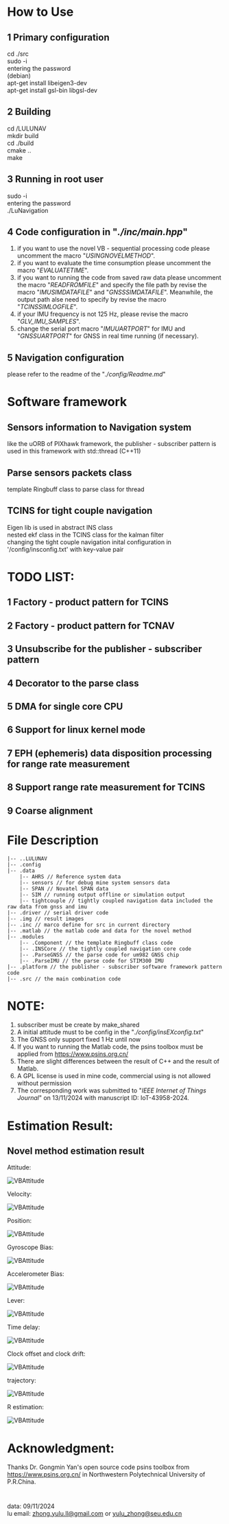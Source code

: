 # How to Use
## 1 Primary configuration
cd ./src \
sudo -i \
entering the password \
(debian) \
apt-get install libeigen3-dev \
apt-get install gsl-bin libgsl-dev 

## 2 Building
cd /LULUNAV \
mkdir build \
cd ./build \
cmake .. \
make

## 3 Running in root user
sudo -i \
entering the password \
./LuNavigation

## 4 Code configuration in "*./inc/main.hpp*"
1. if you want to use the novel VB - sequential processing code please uncomment the macro "*USINGNOVELMETHOD*".
2. if you want to evaluate the time consumption please uncomment the macro "*EVALUATETIME*".
3. if you want to running the code from saved raw data please uncomment the macro "*READFROMFILE*" and specify the file path by revise the macro "*IMUSIMDATAFILE*" and "*GNSSSIMDATAFILE*". Meanwhile, the output path alse need to specify by revise the macro "*TCINSSIMLOGFILE*".
4. if your IMU frequency is not 125 Hz, please revise the macro "*GLV_IMU_SAMPLES*".
5. change the serial port macro "*IMUUARTPORT*" for IMU and "*GNSSUARTPORT*" for GNSS in real time running (if necessary).
   
## 5 Navigation configuration
please refer to the readme of the "*./config/Readme.md*"

# Software framework

## Sensors information to Navigation system
like the uORB of PIXhawk framework, the publisher - subscriber pattern is used in this framework with std::thread (C++11)
## Parse sensors packets class 
template Ringbuff class to parse class for thread
## TCINS for tight couple navigation
Eigen lib is used in abstract INS class \
nested ekf class in the TCINS class for the kalman filter \
changing the tight couple navigation inital configuration in '/config/insconfig.txt' with key-value pair

# TODO LIST:
## 1 Factory - product pattern for TCINS
## 2 Factory - product pattern for TCNAV
## 3 Unsubscribe for the publisher - subscriber pattern
## 4 Decorator to the parse class
## 5 DMA for single core CPU
## 6 Support for linux kernel mode
## 7 EPH (ephemeris) data disposition processing for range rate measurement
## 8 Support range rate measurement for TCINS
## 9 Coarse alignment

# File Description
	|-- ..LULUNAV
	|-- .config
	|-- .data
		|-- AHRS // Reference system data
		|-- sensors // for debug mine system sensors data
		|-- SPAN // Novatel SPAN data
		|-- SIM // running output offline or simulation output
		|-- tightcouple // tightly coupled navigation data included the raw data from gnss and imu
	|-- .driver // serial driver code
	|-- .img // result images
	|-- .inc // marco define for src in current directory
	|-- .matlab // the matlab code and data for the novel method 
	|-- .modules 
		|-- .Component // the template Ringbuff class code
		|-- .INSCore // the tightly coupled navigation core code
		|-- .ParseGNSS // the parse code for um982 GNSS chip
		|-- .ParseIMU // the parse code for STIM300 IMU
	|-- .platform // the publisher - subscriber software framework pattern code
	|-- .src // the main combination code
# NOTE:
1. subscriber must be create by make_shared 
2. A initial attitude must to be config in the "*./config/insEXconfig.txt*" 
3. The GNSS only support fixed 1 Hz until now
4. If you want to running the Matlab code, the psins toolbox must be applied from  https://www.psins.org.cn/
5. There are slight differences between the result of C++ and the result of Matlab.
6. A GPL license is used in mine code, commercial using is not allowed without permission
7. The corresponding work was submitted to "*IEEE Internet of Things Journal*" on 13/11/2024 with manuscript ID: IoT-43958-2024.

# Estimation Result:
## Novel method estimation result
Attitude:

![VBAttitude](./img/VBAtti.jpg "Attitude")

Velocity:

![VBAttitude](./img/VBVel.jpg "Velocity")

Position:

![VBAttitude](./img/VBPos.jpg "Position")

Gyroscope Bias:

![VBAttitude](./img/VBBiasG.jpg "BiasG")

Accelerometer Bias:

![VBAttitude](./img/VBBiasA.jpg "BiasA")

Lever:

![VBAttitude](./img/VBLever.jpg "Lever")

Time delay:

![VBAttitude](./img/VBTimeDly.jpg "delay")

Clock offset and clock drift:

![VBAttitude](./img/VBClockOffsetAndDrift.jpg "VBClockOffsetAndDrift")

trajectory:

![VBAttitude](./img/VBtrj.jpg "trajectory")

R estimation:

![VBAttitude](./img/VBR.jpg "VBR")

# Acknowledgment:
Thanks Dr. Gongmin Yan's open source code psins toolbox from https://www.psins.org.cn/ in Northwestern Polytechnical University of P.R.China.

#
data: 09/11/2024 \
lu email: zhong.yulu.ll@gmail.com or yulu_zhong@seu.edu.cn
